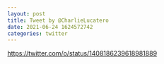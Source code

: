 ```yaml
--- 
layout: post 
title: Tweet by @CharlieLucatero 
date: 2021-06-24 1624572742 
categories: twitter 
--- 
```

https://twitter.com/o/status/1408186239618981889
